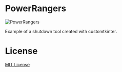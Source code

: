 # PowerRangers

![PowerRangers](https://github.com/ToshiroAkihabara/Shutdown/blob/main/display/operation.gif)

Example of a shutdown tool created with customtkinter.

# License

[MIT License](https://choosealicense.com/licenses/mit/)
